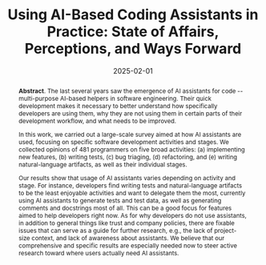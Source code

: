 ---
title: "Using AI-Based Coding Assistants in Practice: State of Affairs, Perceptions, and Ways Forward"
authors: '<i>Agnia Sergeyuk, Yaroslav Golubev, Timofey Bryksin, and Iftekhar Ahmed</i>'
status: "accepted"
collection: publications
permalink: /publications/2025-02-01-ai-assistants-in-sdlc
date: 2025-02-01
venue: "<b>Information and Software Technology</b>"
paperurl: "https://doi.org/10.1016/j.infsof.2024.107610"
pdf: 'https://arxiv.org/abs/2406.07765'
data: 'https://zenodo.org/records/13991547'
counter_id: 'J4'
level: 'Q1'
abstract: "<p><b>Abstract</b>. The last several years saw the emergence of AI assistants for code -- multi-purpose AI-based helpers in software engineering. Their quick development makes it necessary to better understand how specifically developers are using them, why they are not using them in certain parts of their development workflow, and what needs to be improved.</p><p>In this work, we carried out a large-scale survey aimed at how AI assistants are used, focusing on specific software development activities and stages. We collected opinions of 481 programmers on five broad activities: (a) implementing new features, (b) writing tests, (c) bug triaging, (d) refactoring, and (e) writing natural-language artifacts, as well as their individual stages.</p><p>Our results show that usage of AI assistants varies depending on activity and stage. For instance, developers find writing tests and natural-language artifacts to be the least enjoyable activities and want to delegate them the most, currently using AI assistants to generate tests and test data, as well as generating comments and docstrings most of all. This can be a good focus for features aimed to help developers right now. As for why developers do not use assistants, in addition to general things like trust and company policies, there are fixable issues that can serve as a guide for further research, e.g., the lack of project-size context, and lack of awareness about assistants. We believe that our comprehensive and specific results are especially needed now to steer active research toward where users actually need AI assistants.</p>"
---